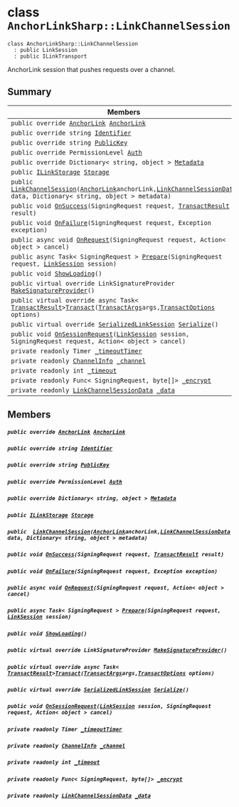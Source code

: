 # class `AnchorLinkSharp::LinkChannelSession` 

```
class AnchorLinkSharp::LinkChannelSession
  : public LinkSession
  : public ILinkTransport
```

AnchorLink session that pushes requests over a channel.

## Summary

 Members                                | Descriptions                                
----------------------------------------|---------------------------------------------
`public override `[`AnchorLink`](.github/workflows/documentation/md/AnchorLinkSharp--AnchorLink.md#class_anchor_link_sharp_1_1_anchor_link)` `[`AnchorLink`](#class_anchor_link_sharp_1_1_link_channel_session_1a24b28f0dba3b13e8f4a0fdaaa43dc231) | 
`public override string `[`Identifier`](#class_anchor_link_sharp_1_1_link_channel_session_1aa5310da6bb012937b796146745fc5ed0) | 
`public override string `[`PublicKey`](#class_anchor_link_sharp_1_1_link_channel_session_1ac55c0d79f35bdf0aeb50116a70d7bf55) | 
`public override PermissionLevel `[`Auth`](#class_anchor_link_sharp_1_1_link_channel_session_1a31159c68680d5628c3d9b5a17461e0c8) | 
`public override Dictionary< string, object > `[`Metadata`](#class_anchor_link_sharp_1_1_link_channel_session_1a6019b38152dde21b18ba0a443e1a9343) | 
`public `[`ILinkStorage`](.github/workflows/documentation/md/AnchorLinkSharp.md#interface_anchor_link_sharp_1_1_i_link_storage)` `[`Storage`](#class_anchor_link_sharp_1_1_link_channel_session_1a3198c2558a95eb66553955ab4b579438) | 
`public  `[`LinkChannelSession`](#class_anchor_link_sharp_1_1_link_channel_session_1a38b43400852a044907e80c9790f5a310)`(`[`AnchorLink`](.github/workflows/documentation/md/AnchorLinkSharp--AnchorLink.md#class_anchor_link_sharp_1_1_anchor_link)` anchorLink, `[`LinkChannelSessionData`](.github/workflows/documentation/md/AnchorLinkSharp--LinkChannelSessionData.md#class_anchor_link_sharp_1_1_link_channel_session_data)` data, Dictionary< string, object > metadata)` | 
`public void `[`OnSuccess`](#class_anchor_link_sharp_1_1_link_channel_session_1ae42c87a32bf9bfaf937e577cecc1292a)`(SigningRequest request, `[`TransactResult`](.github/workflows/documentation/md/AnchorLinkSharp--TransactResult.md#class_anchor_link_sharp_1_1_transact_result)` result)` | 
`public void `[`OnFailure`](#class_anchor_link_sharp_1_1_link_channel_session_1a2881a07d943ba812c2ec609b33efd401)`(SigningRequest request, Exception exception)` | 
`public async void `[`OnRequest`](#class_anchor_link_sharp_1_1_link_channel_session_1a2a447f06a5957b27add17fe4bd4992a1)`(SigningRequest request, Action< object > cancel)` | 
`public async Task< SigningRequest > `[`Prepare`](#class_anchor_link_sharp_1_1_link_channel_session_1a2ba24fa9a86412c68780ae3157322251)`(SigningRequest request, `[`LinkSession`](.github/workflows/documentation/md/AnchorLinkSharp--LinkSession.md#class_anchor_link_sharp_1_1_link_session)` session)` | 
`public void `[`ShowLoading`](#class_anchor_link_sharp_1_1_link_channel_session_1a832760a5318046c0e28d3c99f9a71fa7)`()` | 
`public virtual override LinkSignatureProvider `[`MakeSignatureProvider`](#class_anchor_link_sharp_1_1_link_channel_session_1a58701db8173ae17a7f6dc5d10b5a07f2)`()` | 
`public virtual override async Task< `[`TransactResult`](.github/workflows/documentation/md/AnchorLinkSharp--TransactResult.md#class_anchor_link_sharp_1_1_transact_result)` > `[`Transact`](#class_anchor_link_sharp_1_1_link_channel_session_1a397043797e66dbe522d629d3f6d9c03c)`(`[`TransactArgs`](.github/workflows/documentation/md/AnchorLinkSharp--TransactArgs.md#class_anchor_link_sharp_1_1_transact_args)` args, `[`TransactOptions`](.github/workflows/documentation/md/AnchorLinkSharp--TransactOptions.md#class_anchor_link_sharp_1_1_transact_options)` options)` | 
`public virtual override `[`SerializedLinkSession`](.github/workflows/documentation/md/AnchorLinkSharp--SerializedLinkSession.md#class_anchor_link_sharp_1_1_serialized_link_session)` `[`Serialize`](#class_anchor_link_sharp_1_1_link_channel_session_1ae1257a731a7a371b5ea948a9aec66ebb)`()` | 
`public void `[`OnSessionRequest`](#class_anchor_link_sharp_1_1_link_channel_session_1ab43ebe78aa7d484d52f5d1f80e8a0e74)`(`[`LinkSession`](.github/workflows/documentation/md/AnchorLinkSharp--LinkSession.md#class_anchor_link_sharp_1_1_link_session)` session, SigningRequest request, Action< object > cancel)` | 
`private readonly Timer `[`_timeoutTimer`](#class_anchor_link_sharp_1_1_link_channel_session_1aec27ec5582d418e91eded422e6b1eb04) | 
`private readonly `[`ChannelInfo`](.github/workflows/documentation/md/AnchorLinkSharp--ChannelInfo.md#class_anchor_link_sharp_1_1_channel_info)` `[`_channel`](#class_anchor_link_sharp_1_1_link_channel_session_1a4731b265f658311f52f7b90cca76ef00) | 
`private readonly int `[`_timeout`](#class_anchor_link_sharp_1_1_link_channel_session_1a454e8b462819b572e30ebeb9f6ddbce0) | 
`private readonly Func< SigningRequest, byte[]> `[`_encrypt`](#class_anchor_link_sharp_1_1_link_channel_session_1a34cbdc20b84287001f83b076061bf397) | 
`private readonly `[`LinkChannelSessionData`](.github/workflows/documentation/md/AnchorLinkSharp--LinkChannelSessionData.md#class_anchor_link_sharp_1_1_link_channel_session_data)` `[`_data`](#class_anchor_link_sharp_1_1_link_channel_session_1a55660cf814d6e480e886295f85bea33c) | 

## Members

##### `public override `[`AnchorLink`](.github/workflows/documentation/md/AnchorLinkSharp--AnchorLink.md#class_anchor_link_sharp_1_1_anchor_link)` `[`AnchorLink`](#class_anchor_link_sharp_1_1_link_channel_session_1a24b28f0dba3b13e8f4a0fdaaa43dc231) 

##### `public override string `[`Identifier`](#class_anchor_link_sharp_1_1_link_channel_session_1aa5310da6bb012937b796146745fc5ed0) 

##### `public override string `[`PublicKey`](#class_anchor_link_sharp_1_1_link_channel_session_1ac55c0d79f35bdf0aeb50116a70d7bf55) 

##### `public override PermissionLevel `[`Auth`](#class_anchor_link_sharp_1_1_link_channel_session_1a31159c68680d5628c3d9b5a17461e0c8) 

##### `public override Dictionary< string, object > `[`Metadata`](#class_anchor_link_sharp_1_1_link_channel_session_1a6019b38152dde21b18ba0a443e1a9343) 

##### `public `[`ILinkStorage`](.github/workflows/documentation/md/AnchorLinkSharp.md#interface_anchor_link_sharp_1_1_i_link_storage)` `[`Storage`](#class_anchor_link_sharp_1_1_link_channel_session_1a3198c2558a95eb66553955ab4b579438) 

##### `public  `[`LinkChannelSession`](#class_anchor_link_sharp_1_1_link_channel_session_1a38b43400852a044907e80c9790f5a310)`(`[`AnchorLink`](.github/workflows/documentation/md/AnchorLinkSharp--AnchorLink.md#class_anchor_link_sharp_1_1_anchor_link)` anchorLink, `[`LinkChannelSessionData`](.github/workflows/documentation/md/AnchorLinkSharp--LinkChannelSessionData.md#class_anchor_link_sharp_1_1_link_channel_session_data)` data, Dictionary< string, object > metadata)` 

##### `public void `[`OnSuccess`](#class_anchor_link_sharp_1_1_link_channel_session_1ae42c87a32bf9bfaf937e577cecc1292a)`(SigningRequest request, `[`TransactResult`](.github/workflows/documentation/md/AnchorLinkSharp--TransactResult.md#class_anchor_link_sharp_1_1_transact_result)` result)` 

##### `public void `[`OnFailure`](#class_anchor_link_sharp_1_1_link_channel_session_1a2881a07d943ba812c2ec609b33efd401)`(SigningRequest request, Exception exception)` 

##### `public async void `[`OnRequest`](#class_anchor_link_sharp_1_1_link_channel_session_1a2a447f06a5957b27add17fe4bd4992a1)`(SigningRequest request, Action< object > cancel)` 

##### `public async Task< SigningRequest > `[`Prepare`](#class_anchor_link_sharp_1_1_link_channel_session_1a2ba24fa9a86412c68780ae3157322251)`(SigningRequest request, `[`LinkSession`](.github/workflows/documentation/md/AnchorLinkSharp--LinkSession.md#class_anchor_link_sharp_1_1_link_session)` session)` 

##### `public void `[`ShowLoading`](#class_anchor_link_sharp_1_1_link_channel_session_1a832760a5318046c0e28d3c99f9a71fa7)`()` 

##### `public virtual override LinkSignatureProvider `[`MakeSignatureProvider`](#class_anchor_link_sharp_1_1_link_channel_session_1a58701db8173ae17a7f6dc5d10b5a07f2)`()` 

##### `public virtual override async Task< `[`TransactResult`](.github/workflows/documentation/md/AnchorLinkSharp--TransactResult.md#class_anchor_link_sharp_1_1_transact_result)` > `[`Transact`](#class_anchor_link_sharp_1_1_link_channel_session_1a397043797e66dbe522d629d3f6d9c03c)`(`[`TransactArgs`](.github/workflows/documentation/md/AnchorLinkSharp--TransactArgs.md#class_anchor_link_sharp_1_1_transact_args)` args, `[`TransactOptions`](.github/workflows/documentation/md/AnchorLinkSharp--TransactOptions.md#class_anchor_link_sharp_1_1_transact_options)` options)` 

##### `public virtual override `[`SerializedLinkSession`](.github/workflows/documentation/md/AnchorLinkSharp--SerializedLinkSession.md#class_anchor_link_sharp_1_1_serialized_link_session)` `[`Serialize`](#class_anchor_link_sharp_1_1_link_channel_session_1ae1257a731a7a371b5ea948a9aec66ebb)`()` 

##### `public void `[`OnSessionRequest`](#class_anchor_link_sharp_1_1_link_channel_session_1ab43ebe78aa7d484d52f5d1f80e8a0e74)`(`[`LinkSession`](.github/workflows/documentation/md/AnchorLinkSharp--LinkSession.md#class_anchor_link_sharp_1_1_link_session)` session, SigningRequest request, Action< object > cancel)` 

##### `private readonly Timer `[`_timeoutTimer`](#class_anchor_link_sharp_1_1_link_channel_session_1aec27ec5582d418e91eded422e6b1eb04) 

##### `private readonly `[`ChannelInfo`](.github/workflows/documentation/md/AnchorLinkSharp--ChannelInfo.md#class_anchor_link_sharp_1_1_channel_info)` `[`_channel`](#class_anchor_link_sharp_1_1_link_channel_session_1a4731b265f658311f52f7b90cca76ef00) 

##### `private readonly int `[`_timeout`](#class_anchor_link_sharp_1_1_link_channel_session_1a454e8b462819b572e30ebeb9f6ddbce0) 

##### `private readonly Func< SigningRequest, byte[]> `[`_encrypt`](#class_anchor_link_sharp_1_1_link_channel_session_1a34cbdc20b84287001f83b076061bf397) 

##### `private readonly `[`LinkChannelSessionData`](.github/workflows/documentation/md/AnchorLinkSharp--LinkChannelSessionData.md#class_anchor_link_sharp_1_1_link_channel_session_data)` `[`_data`](#class_anchor_link_sharp_1_1_link_channel_session_1a55660cf814d6e480e886295f85bea33c) 

